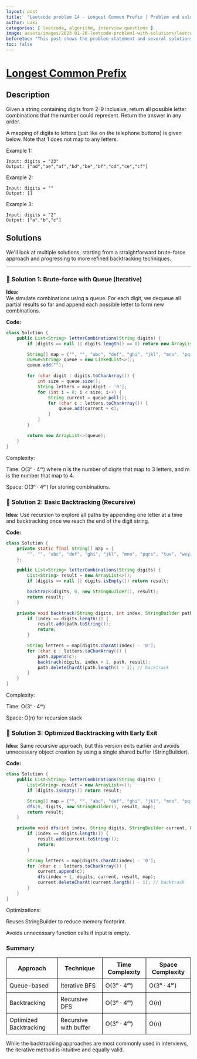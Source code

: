 ```yaml
---
layout: post
title:  "Leetcode problem 14 - Longest Common Prefix | Problem and solution"
author: Laki
categories: [ leetcode, algorithm, interview questions ]
image: assets/images/2023-01-26-leetcode-problem1-with-solutions/leetcode_meme1.png
beforetoc: "This post shows the problem statement and several solutions for leetcode Longest Common Prefix problem"
toc: false
---
```


# [Longest Common Prefix](https://leetcode.com/problems/longest-common-prefix)

## Description

Given a string containing digits from 2-9 inclusive, return all possible letter combinations that the number could represent. Return the answer in any order.

A mapping of digits to letters (just like on the telephone buttons) is given below. Note that 1 does not map to any letters.


Example 1:
```
Input: digits = "23"
Output: ["ad","ae","af","bd","be","bf","cd","ce","cf"]
```
Example 2:
```
Input: digits = ""
Output: []
```
Example 3:
```
Input: digits = "2"
Output: ["a","b","c"]
```
## Solutions

We'll look at multiple solutions, starting from a straightforward brute-force approach and progressing to more refined backtracking techniques.

---

### 🚀 Solution 1: Brute-force with Queue (Iterative)

**Idea:**  
We simulate combinations using a queue. For each digit, we dequeue all partial results so far and append each possible letter to form new combinations.

**Code:**

```java
class Solution {
    public List<String> letterCombinations(String digits) {
        if (digits == null || digits.length() == 0) return new ArrayList<>();

        String[] map = {"", "", "abc", "def", "ghi", "jkl", "mno", "pqrs", "tuv", "wxyz"};
        Queue<String> queue = new LinkedList<>();
        queue.add("");

        for (char digit : digits.toCharArray()) {
            int size = queue.size();
            String letters = map[digit - '0'];
            for (int i = 0; i < size; i++) {
                String current = queue.poll();
                for (char c : letters.toCharArray()) {
                    queue.add(current + c);
                }
            }
        }

        return new ArrayList<>(queue);
    }
}
```
Complexity:

Time: O(3ⁿ · 4ᵐ) where n is the number of digits that map to 3 letters, and m is the number that map to 4.

Space: O(3ⁿ · 4ᵐ) for storing combinations.

### 🧭 Solution 2: Basic Backtracking (Recursive)

**Idea:** 
Use recursion to explore all paths by appending one letter at a time and backtracking once we reach the end of the digit string.

**Code:**

```java
class Solution {
    private static final String[] map = {
        "", "", "abc", "def", "ghi", "jkl", "mno", "pqrs", "tuv", "wxyz"
    };

    public List<String> letterCombinations(String digits) {
        List<String> result = new ArrayList<>();
        if (digits == null || digits.isEmpty()) return result;

        backtrack(digits, 0, new StringBuilder(), result);
        return result;
    }

    private void backtrack(String digits, int index, StringBuilder path, List<String> result) {
        if (index == digits.length()) {
            result.add(path.toString());
            return;
        }

        String letters = map[digits.charAt(index) - '0'];
        for (char c : letters.toCharArray()) {
            path.append(c);
            backtrack(digits, index + 1, path, result);
            path.deleteCharAt(path.length() - 1); // backtrack
        }
    }
}
```
Complexity:

Time: O(3ⁿ · 4ᵐ)

Space: O(n) for recursion stack

### 🔁 Solution 3: Optimized Backtracking with Early Exit
**Idea:**
Same recursive approach, but this version exits earlier and avoids unnecessary object creation by using a single shared buffer (StringBuilder).

**Code:**

```java
class Solution {
    public List<String> letterCombinations(String digits) {
        List<String> result = new ArrayList<>();
        if (digits.isEmpty()) return result;

        String[] map = {"", "", "abc", "def", "ghi", "jkl", "mno", "pqrs", "tuv", "wxyz"};
        dfs(0, digits, new StringBuilder(), result, map);
        return result;
    }

    private void dfs(int index, String digits, StringBuilder current, List<String> result, String[] map) {
        if (index == digits.length()) {
            result.add(current.toString());
            return;
        }

        String letters = map[digits.charAt(index) - '0'];
        for (char c : letters.toCharArray()) {
            current.append(c);
            dfs(index + 1, digits, current, result, map);
            current.deleteCharAt(current.length() - 1); // backtrack
        }
    }
}
```
Optimizations:

Reuses StringBuilder to reduce memory footprint.

Avoids unnecessary function calls if input is empty.

### Summary

<table style="border-collapse: collapse; width: 100%;">
  <thead>
    <tr>
      <th style="border: 1px solid black; padding: 8px;">Approach</th>
      <th style="border: 1px solid black; padding: 8px;">Technique</th>
      <th style="border: 1px solid black; padding: 8px;">Time Complexity</th>
      <th style="border: 1px solid black; padding: 8px;">Space Complexity</th>
    </tr>
  </thead>
  <tbody>
    <tr>
      <td style="border: 1px solid black; padding: 8px;">Queue-based</td>
      <td style="border: 1px solid black; padding: 8px;">Iterative BFS</td>
      <td style="border: 1px solid black; padding: 8px;">O(3ⁿ · 4ᵐ)</td>
      <td style="border: 1px solid black; padding: 8px;">O(3ⁿ · 4ᵐ)</td>
    </tr>
    <tr>
      <td style="border: 1px solid black; padding: 8px;">Backtracking</td>
      <td style="border: 1px solid black; padding: 8px;">Recursive DFS</td>
      <td style="border: 1px solid black; padding: 8px;">O(3ⁿ · 4ᵐ)</td>
      <td style="border: 1px solid black; padding: 8px;">O(n)</td>
    </tr>
    <tr>
      <td style="border: 1px solid black; padding: 8px;">Optimized Backtracking</td>
      <td style="border: 1px solid black; padding: 8px;">Recursive with buffer</td>
      <td style="border: 1px solid black; padding: 8px;">O(3ⁿ · 4ᵐ)</td>
      <td style="border: 1px solid black; padding: 8px;">O(n)</td>
    </tr>
  </tbody>
</table>

While the backtracking approaches are most commonly used in interviews, the iterative method is intuitive and equally valid.

